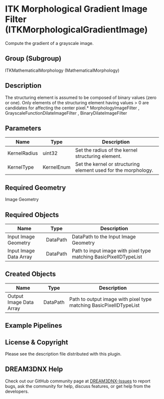 # ITK Morphological Gradient Image Filter (ITKMorphologicalGradientImage)

Compute the gradient of a grayscale image.

## Group (Subgroup)

ITKMathematicalMorphology (MathematicalMorphology)

## Description

The structuring element is assumed to be composed of binary values (zero or one). Only elements of the structuring element having values > 0 are candidates for affecting the center pixel.* MorphologyImageFilter , GrayscaleFunctionDilateImageFilter , BinaryDilateImageFilter

## Parameters

| Name | Type | Description |
|------|------|-------------|
| KernelRadius | uint32 | Set the radius of the kernel structuring element. |
| KernelType | KernelEnum | Set the kernel or structuring element used for the morphology. |

## Required Geometry

Image Geometry

## Required Objects

| Name |Type | Description |
|-----|------|-------------|
| Input Image Geometry | DataPath | DataPath to the Input Image Geometry |
| Input Image Data Array | DataPath | Path to input image with pixel type matching BasicPixelIDTypeList |

## Created Objects

| Name |Type | Description |
|-----|------|-------------|
| Output Image Data Array | DataPath | Path to output image with pixel type matching BasicPixelIDTypeList |

## Example Pipelines


## License & Copyright

Please see the description file distributed with this plugin.


## DREAM3DNX Help

Check out our GitHub community page at [DREAM3DNX-Issues](https://github.com/BlueQuartzSoftware/DREAM3DNX-Issues) to report bugs, ask the community for help, discuss features, or get help from the developers.


